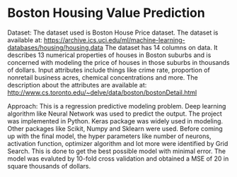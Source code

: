 # Boston Housing Value Prediction

Dataset:
The dataset used is Boston House Price dataset. 
The dataset is available at: https://archive.ics.uci.edu/ml/machine-learning-databases/housing/housing.data
The dataset has 14 columns on data. It describes 13 numerical properties of houses in Boston suburbs and is concerned with modeling the price of houses in those suburbs in thousands of dollars. Input attributes include things like crime rate, proportion of nonretail business acres, chemical concentrations and more. 
The description about the attributes are available at: http://www.cs.toronto.edu/~delve/data/boston/bostonDetail.html

Approach:
This is a regression predictive modeling problem. Deep learning algorithm like Neural Network was used to predict the output. The project was implemented in Python. Keras package was widely used in modeling. Other packages like Scikit, Numpy and Sklearn were used. Before coming up with the final model, the hyper parameters like number of neurons, activation function, optimizer algorithm and lot more were identified by Grid Search. This is done to get the best possible model with minimal error. The model was evaluted by 10-fold cross validation and obtained a MSE of 20 in square thousands of dollars. 
